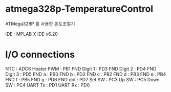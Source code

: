 # atmega328p-TemperatureControl
ATMega328P 를 사용한 온도조절기

IDE : MPLAB X IDE v6.20

# I/O connections
NTC : ADC6
Heater PWM : PB1
FND Digit 1 : PD3
FND Digit 2 : PD4
FND Digit 3 : PD5
FND a : PB0
FND b : PD2
FND c : PB2
FND d : PB3
FND e : PB4
FND f : PB5
FND g : PD6
FND dot : PD7
Set SW : PC3
Up SW : PC5
Down SW : PC4
UART Tx : PD1
UART Rx : PD0
